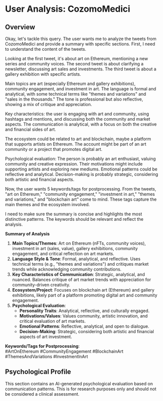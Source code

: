 # User Analysis: CozomoMedici

## Overview

<think>
Okay, let's tackle this query. The user wants me to analyze the tweets from CozomoMedici and provide a summary with specific sections. First, I need to understand the content of the tweets.

Looking at the first tweet, it's about art on Ethereum, mentioning a new series and community voices. The second tweet is about clarifying a newsletter, discussing art sales and investments. The third tweet is about a gallery exhibition with specific artists. 

Main topics are art (especially Ethereum and gallery exhibitions), community engagement, and investment in art. The language is formal and analytical, with some technical terms like "themes and variations" and "sales in the thousands." The tone is professional but also reflective, showing a mix of critique and appreciation.

Key characteristics: the user is engaging with art and community, using hashtags and mentions, and discussing both the community and market aspects. The communication is analytical, with a focus on both the creative and financial sides of art.

The ecosystem could be related to art and blockchain, maybe a platform that supports artists on Ethereum. The account might be part of an art community or a project that promotes digital art.

Psychological evaluation: The person is probably an art enthusiast, valuing community and creative expression. Their motivations might include supporting artists and exploring new mediums. Emotional patterns could be reflective and analytical. Decision-making is probably strategic, considering both artistic and financial aspects.

Now, the user wants 5 keywords/tags for postprocessing. From the tweets, "art on Ethereum," "community engagement," "investment in art," "themes and variations," and "blockchain art" come to mind. These tags capture the main themes and the ecosystem involved.

I need to make sure the summary is concise and highlights the most distinctive patterns. The keywords should be relevant and reflect the analysis.
</think>

**Summary of Analysis**  
1. **Main Topics/Themes**: Art on Ethereum (nFTs, community voices), investment in art (sales, value), gallery exhibitions, community engagement, and critical reflection on art markets.  
2. **Language Style & Tone**: Formal, analytical, and reflective. Uses technical terms (e.g., "themes and variations") and critiques market trends while acknowledging community contributions.  
3. **Key Characteristics of Communication**: Strategic, analytical, and nuanced. Balances critique of art market trends with appreciation for community-driven creativity.  
4. **Ecosystem/Project**: Focuses on blockchain art (Ethereum) and gallery exhibitions, likely part of a platform promoting digital art and community engagement.  
5. **Psychological Evaluation**:  
   - **Personality Traits**: Analytical, reflective, and culturally engaged.  
   - **Motivations/Values**: Values community, artistic innovation, and critical evaluation of art markets.  
   - **Emotional Patterns**: Reflective, analytical, and open to dialogue.  
   - **Decision-Making**: Strategic, considering both artistic and financial aspects of art investment.  

**Keywords/Tags for Postprocessing**:  
#ArtOnEthereum #CommunityEngagement #BlockchainArt #ThemesAndVariations #InvestmentInArt

## Psychological Profile

This section contains an AI-generated psychological evaluation based on communication patterns. This is for research purposes only and should not be considered a clinical assessment.
